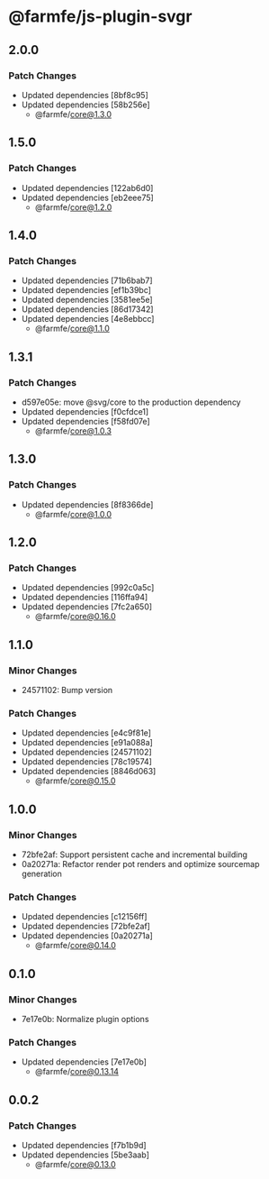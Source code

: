 # @farmfe/js-plugin-svgr

## 2.0.0

### Patch Changes

- Updated dependencies [8bf8c95]
- Updated dependencies [58b256e]
  - @farmfe/core@1.3.0

## 1.5.0

### Patch Changes

- Updated dependencies [122ab6d0]
- Updated dependencies [eb2eee75]
  - @farmfe/core@1.2.0

## 1.4.0

### Patch Changes

- Updated dependencies [71b6bab7]
- Updated dependencies [ef1b39bc]
- Updated dependencies [3581ee5e]
- Updated dependencies [86d17342]
- Updated dependencies [4e8ebbcc]
  - @farmfe/core@1.1.0

## 1.3.1

### Patch Changes

- d597e05e: move @svg/core to the production dependency
- Updated dependencies [f0cfdce1]
- Updated dependencies [f58fd07e]
  - @farmfe/core@1.0.3

## 1.3.0

### Patch Changes

- Updated dependencies [8f8366de]
  - @farmfe/core@1.0.0

## 1.2.0

### Patch Changes

- Updated dependencies [992c0a5c]
- Updated dependencies [116ffa94]
- Updated dependencies [7fc2a650]
  - @farmfe/core@0.16.0

## 1.1.0

### Minor Changes

- 24571102: Bump version

### Patch Changes

- Updated dependencies [e4c9f81e]
- Updated dependencies [e91a088a]
- Updated dependencies [24571102]
- Updated dependencies [78c19574]
- Updated dependencies [8846d063]
  - @farmfe/core@0.15.0

## 1.0.0

### Minor Changes

- 72bfe2af: Support persistent cache and incremental building
- 0a20271a: Refactor render pot renders and optimize sourcemap generation

### Patch Changes

- Updated dependencies [c12156ff]
- Updated dependencies [72bfe2af]
- Updated dependencies [0a20271a]
  - @farmfe/core@0.14.0

## 0.1.0

### Minor Changes

- 7e17e0b: Normalize plugin options

### Patch Changes

- Updated dependencies [7e17e0b]
  - @farmfe/core@0.13.14

## 0.0.2

### Patch Changes

- Updated dependencies [f7b1b9d]
- Updated dependencies [5be3aab]
  - @farmfe/core@0.13.0
